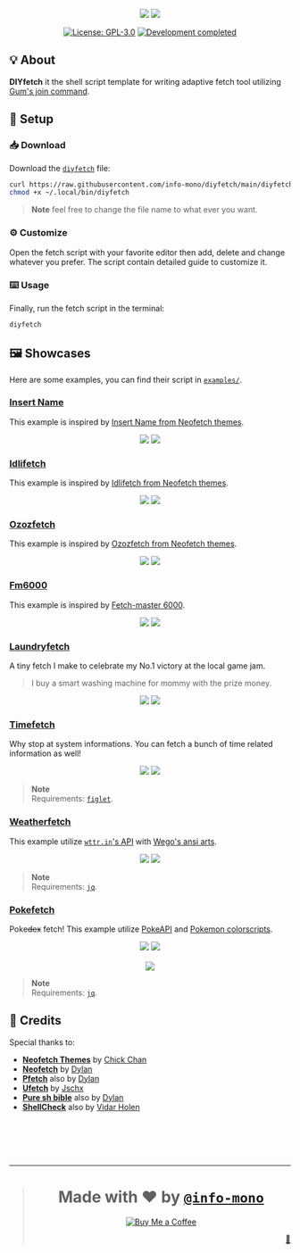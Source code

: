 <p align="center">
  <img src="https://user-images.githubusercontent.com/43980777/188279024-8669d85b-4df9-4e48-bec8-969c42a12456.png#gh-light-mode-only">
  <img src="https://user-images.githubusercontent.com/43980777/188278675-7adca8da-83d5-4e9c-b53e-fdb337a9da11.png#gh-dark-mode-only">
</p>
<p align="center">
  <a href="https://github.com/info-mono/diyfetch/blob/main/LICENSE"><img src="https://img.shields.io/github/license/info-mono/diyfetch?labelColor=383838&color=585858&style=for-the-badge" alt="License: GPL-3.0"></a>
  <a href="https://gist.github.com/NNBnh/9ef453aba3efce26046e0d3119dab5a7#development-completed"><img src="https://img.shields.io/badge/development-completed-%23585858.svg?labelColor=383838&style=for-the-badge&logoColor=FFFFFF" alt="Development completed"></a>
</p>

## 💡 About

**DIYfetch** it the shell script template for writing adaptive fetch tool utilizing
[Gum's join command](https://github.com/charmbracelet/gum#join).

## 🚀 Setup

### 📥 Download

Download the [`diyfetch`](https://github.com/info-mono/diyfetch/blob/main/diyfetch) file:

```sh
curl https://raw.githubusercontent.com/info-mono/diyfetch/main/diyfetch > ~/.local/bin/diyfetch
chmod +x ~/.local/bin/diyfetch
```

> **Note** feel free to change the file name to what ever you want.

### ⚙️ Customize

Open the fetch script with your favorite editor then add, delete and change whatever you prefer.
The script contain detailed guide to customize it.

### ⌨️ Usage

Finally, run the fetch script in the terminal:

```sh
diyfetch
```

## 🖼️ Showcases

Here are some examples, you can find their script in [`examples/`](examples).

### [Insert Name](examples/insertname)

This example is inspired by [Insert Name from Neofetch themes](https://github.com/Chick2D/neofetch-themes#insert-name).

<p align="center">
  <img src="https://user-images.githubusercontent.com/43980777/188280399-86d7b41f-d6f7-4204-b72c-cc7e7cc7327c.png#gh-light-mode-only">
  <img src="https://user-images.githubusercontent.com/43980777/188280410-335dd584-ffba-4aa3-a924-c92a6369e457.png#gh-dark-mode-only">
</p>

### [Idlifetch](examples/idlifetch)

This example is inspired by [Idlifetch from Neofetch themes](https://github.com/Chick2D/neofetch-themes#idlifetch).

<p align="center">
  <img src="https://user-images.githubusercontent.com/43980777/188280960-e312ba23-5a78-43e3-8c66-ccbf57fc03a8.png#gh-light-mode-only">
  <img src="https://user-images.githubusercontent.com/43980777/188280962-15f1f512-9fbc-437f-8fa2-c618c8ff46ae.png#gh-dark-mode-only">
</p>

### [Ozozfetch](examples/ozozfetch)

This example is inspired by [Ozozfetch from Neofetch themes](https://github.com/Chick2D/neofetch-themes#ozozfetch).

<p align="center">
  <img src="https://user-images.githubusercontent.com/43980777/188281825-be3b5c2c-5abf-4146-be14-f450e6dedf5e.png#gh-light-mode-only">
  <img src="https://user-images.githubusercontent.com/43980777/188281823-5eb4a65e-8abe-4b46-b49d-23017fdff650.png#gh-dark-mode-only">
</p>

### [Fm6000](examples/fm6000)

This example is inspired by [Fetch-master 6000](https://github.com/anhsirk0/fetch-master-6000).

<p align="center">
  <img src="https://user-images.githubusercontent.com/43980777/188281315-6b3d6deb-0c14-48b7-bbfb-285435f1af57.png#gh-light-mode-only">
  <img src="https://user-images.githubusercontent.com/43980777/188281314-1be0d9f8-dd44-4042-bf2e-3dcf62de1aa3.png#gh-dark-mode-only">
</p>

### [Laundryfetch](examples/laundryfetch)

A tiny fetch I make to celebrate my No.1 victory at the local game jam.

> I buy a smart washing machine for mommy with the prize money.

<p align="center">
  <img src="https://user-images.githubusercontent.com/43980777/188282042-ad31c069-af30-4e32-8e08-5c236f8d5f4e.png#gh-light-mode-only">
  <img src="https://user-images.githubusercontent.com/43980777/188282044-16e7e66f-4bc1-4986-884d-fa0c6b41dc11.png#gh-dark-mode-only">
</p>

### [Timefetch](examples/timefetch)

Why stop at system informations. You can fetch a bunch of time related information as well!

<p align="center">
  <img src="https://user-images.githubusercontent.com/43980777/188299096-9e7e46d7-d969-43d8-84cb-8a881d10909c.png#gh-light-mode-only">
  <img src="https://user-images.githubusercontent.com/43980777/188299095-f1183747-2210-412a-952f-8d3e4109b0c6.png#gh-dark-mode-only">
</p>

> **Note** <br>
> Requirements: [`figlet`](https://www.figlet.org).

### [Weatherfetch](examples/weatherfetch)

This example utilize [`wttr.in`'s API](https://github.com/chubin/wttr.in#json-output)
with [Wego's ansi arts](https://github.com/schachmat/wego).

<p align="center">
  <img src="https://user-images.githubusercontent.com/43980777/188382367-eb23747e-033e-492e-a697-2b3122b9db50.png#gh-light-mode-only">
  <img src="https://user-images.githubusercontent.com/43980777/188382370-cea50a4d-e417-4a1f-a54e-fff22ed04dc1.png#gh-dark-mode-only">
</p>

> **Note** <br>
> Requirements: [`jq`](https://stedolan.github.io/jq).

### [Pokefetch](examples/pokefetch)

Poke~~dex~~ fetch! This example utilize [PokeAPI](https://pokeapi.co)
and [Pokemon colorscripts](https://gitlab.com/phoneybadger/pokemon-colorscripts).

<p align="center">
  <img src="https://user-images.githubusercontent.com/43980777/188299394-9e139cf7-2b4f-4f93-961e-759b265b883e.png#gh-light-mode-only">
  <img src="https://user-images.githubusercontent.com/43980777/188299392-4d10a8e9-ae9f-4fb6-8146-0f77d06c3c2f.png#gh-dark-mode-only">
  <br><br>
  <a href="https://asciinema.org/a/518810" target="_blank"><img align="center" src="https://user-images.githubusercontent.com/43980777/188304706-c50b93b4-1b88-4d7b-bd27-e0a749b791a9.gif"></a>
</p>

> **Note** <br>
> Requirements: [`jq`](https://stedolan.github.io/jq).

## 💌 Credits

Special thanks to:
- [**Neofetch Themes**](https://github.com/Chick2D/neofetch-themes) by [Chick Chan](https://github.com/Chick2D)
- [**Neofetch**](https://github.com/dylanaraps/neofetch) by [Dylan](https://github.com/dylanaraps)
- [**Pfetch**](https://github.com/dylanaraps/pfetch) also by [Dylan](https://github.com/dylanaraps)
- [**Ufetch**](https://gitlab.com/jschx/ufetch) by [Jschx](https://gitlab.com/jschx)
- [**Pure sh bible**](https://github.com/dylanaraps/pure-sh-bible) also by [Dylan](https://github.com/dylanaraps)
- [**ShellCheck**](https://www.shellcheck.net) also by [Vidar Holen](https://github.com/koalaman)

<br><br><br><br>

---

> <h1 align="center">Made with ❤️ by <a href="https://github.com/info-mono"><code>@info-mono</code></a></h1>
>
> <p align="center"><a href="https://www.buymeacoffee.com/nnbnh"><img src="https://img.shields.io/badge/buy_me_a_coffee%20-%23F7CA88.svg?logo=buy-me-a-coffee&logoColor=333333&style=for-the-badge" alt="Buy Me a Coffee"></a></p>
>
> <p align="right"><a href="https://gist.github.com/NNBnh/ad4816f847f4c6ada376cf36e6e70299" title="Easter egg">🥚</a></p>
